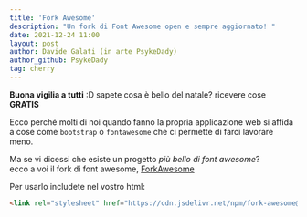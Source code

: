 ```yaml
---
title: 'Fork Awesome'
description: "Un fork di Font Awesome open e sempre aggiornato! "
date: 2021-12-24 11:00
layout: post
author: Davide Galati (in arte PsykeDady)
author_github: PsykeDady
tag: cherry
---
```


**Buona vigilia a tutti** :D sapete cosa è bello del natale? ricevere cose **GRATIS**  

Ecco perché molti di noi quando fanno la propria applicazione web si affida a cose come `bootstrap` o `fontawesome` che ci permette di farci lavorare meno.  

Ma se vi dicessi che esiste un progetto *più bello di font awesome*?  
ecco a voi il fork di font awesome, [ForkAwesome](https://forkaweso.me/)  

Per usarlo includete nel vostro html:

```html
<link rel="stylesheet" href="https://cdn.jsdelivr.net/npm/fork-awesome@1.2.0/css/fork-awesome.min.css" integrity="sha256-XoaMnoYC5TH6/+ihMEnospgm0J1PM/nioxbOUdnM8HY=" crossorigin="anonymous">
```
